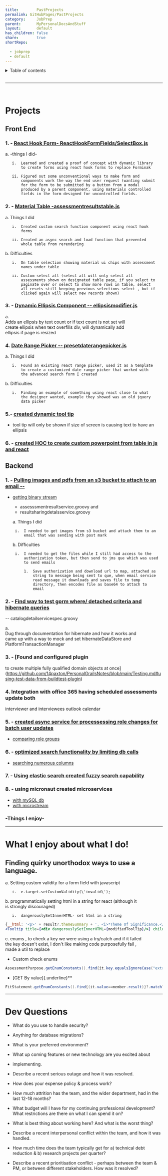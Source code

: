```yaml
---
title:        PastProjects
permalink: GitHubPages/PastProjects
category:     JobPrep      
parent:       MyPersonalDocsAndStuff      
layout:       default      
has_children: false      
share:        true      
shortRepo:      
      
  - jobprep      
  - default      
---
```

    
<details markdown="block">                    
<summary>                    
Table of contents                    
</summary>                    
{: .text-delta }                    
1. TOC                    
{:toc}                    
</details>                    
    
<br/>                    
    
***                    
    
<br/>                    
    
# Projects    
    
## Front End    
    
### 1. - [React Hook Form- ReactHookFormFields/SelectBox.js](https://github.com/14paxton/ReactHookFormDynamicComponents)    
    
a. -things I did-    
    
       i.  Learned and created a proof of concept with dynamic library                  
           to create forms using react hook forms to replace Forminak                  
                  
       ii. Figured out some unconventional ways to make form and                  
           components work the way the end user request (wanting submit                  
           for the form to be submitted by a button from a modal                  
           produced by a parent component, using materials controlled                  
           fields in the form designed for uncontrolled fields.                  
    
### 2. - [Material Table -assessmentresultstable.js](https://github.com/14paxton/TableWithAsyncCall)    
    
a. Things I did    
    
       i.  Created custom search function component using react hook                  
           forms                  
                  
       ii. Created an async search and load function that prevented                  
           whole table from rerendering                  
    
b. Difficulties    
    
       i.  On table selection showing material ui chips with assessment                  
           names under table                  
                  
       ii. Custom select all (select all will only select all                  
           assessments shown on designated table page, if you select to                  
           paginate over or select to show more rows in table, select                  
           all resets still keeping previous selections select , but if                  
           clicked again will select new records shown)                  
    
### 3. - [Dynamic Ellipsis Component -- ellipsismodifier.js](https://github.com/14paxton/DynamicEllipsis)    
    
a.              
Adds an ellipsis by text count or if text count is not set will                  
create ellipsis when text overfills div, will dynamically add                  
ellipsis if page is resized    
    
### 4. [Date Range Picker -- presetdaterangepicker.js](https://github.com/14paxton/DateRangePicker)    
    
a. Things I did    
    
       i.  Found an existing react range picker, used it as a template                  
           to create a customized date range picker that worked with                  
           the advanced search form I created                  
    
b. Difficulties    
    
       i.  Finding an example of something using react close to what                  
           the designer wanted, example they showed was an old jquery                  
           data picker                  
    
### 5.- [ created dynamic tool tip ](https://gist.github.com/14paxton/9c745874ec384add89c1908c73832594)    
    
- tool tip will only be shown if size of screen is causing text to have an ellipsis    
    
### 6. - [created HOC to create custom powerpoint from table in js and react](https://github.com/14paxton/TableToPowerPoint)    
    
## Backend    
    
### 1. - [Pulling images and pdfs from an s3 bucket to attach to an email --](https://gist.github.com/14paxton/1fa8f703b708b9488408c9217a83b3a9)    
    
- [getting binary stream](https://gist.github.com/14paxton/58da1e0c108fa527c5ec1a770eefa683)    
    - assesssmentresultservice.groovy and    
    - resultsharingdetalsservice.groovy    
    
  a. Things I did    
    
       i.  I needed to get images from s3 bucket and attach them to an                  
           email that was sending with post mark                  
    
  b. Difficulties    
    
       i.  I needed to get the files while I still had access to the                  
           authorization token, but then send to jms que which was used                  
           to send emails                  
            
           1.  Save authorization and download url to map, attached as                  
               string to message being sent to que, when email service                  
               read message it downloads and saves file to temp                  
               directory, then encodes file as base64 to attach to                  
               email                  
    
### 2. - [Find way to test gorm where/ detached criteria and hibernate queries](https://github.com/14paxton/PersonalGrailsNotes/blob/main/Testing.md#mocking-hibernate-used-to-test-methods-using-where-queriers--detached-criteria--criteria-builder)    
    
-- catalogdetailservicespec.groovy    
    
a.              
Dug through documentation for hibernate and how it works and                  
came up with a way to mock and set hibernateDataStore and                  
PlatformTransactionManager    
    
### 3. - [Found and configured plugin    
    
to create multiple fully qualified domain objects at once](https://github.com/14paxton/PersonalGrailsNotes/blob/main/Testing.md#using-test-data-from-buildtest-plugin)    
    
### 4. Integration with office 365 having scheduled assessments update both    
    
interviewer and interviewees outlook calendar    
    
### 5. - [created async service for processessing role changes for batch user updates](https://gist.github.com/14paxton/ef4f6e91fa7fa44015c41f26a1caf3ae)    
    
- [comparing role groups](https://gist.github.com/14paxton/b7ff93091f4db71beffb0a37140fa0f2)    
    
### 6. - [optimized search functionality by limiting db calls](https://gist.github.com/14paxton/b5a8d600dc4066010b4067bd8968f613)    
    
- [searching numerous columns](https://gist.github.com/14paxton/e72c14086f5d9a6a0c58dc8463b93561)    
    
### 7. - [Using elastic search created fuzzy search capability](https://github.com/14paxton/PersonalGrailsNotes/blob/main/ElasticSearch.md)    
    
### 8. - using micronaut created microservices    
    
- [with mySQL db](https://github.com/14paxton/micronaut_mysql_hibernate)    
- [with microstream](https://github.com/14paxton/micronaut_microstream)    
    
### -Things I enjoy-    
    
                  
--- 
    
# What I enjoy about what I do!    
    
## Finding quirky unorthodox ways to use a language.    
    
a. Setting custom validity for a form field with javascript    
    
       i.  e.target.setCustomValidity(\'invalid\');                  
    
b. programmatically setting html in a string for react (although it                  
is strongly discouraged)    
    
       i.  dangerouslySetInnerHTML- set html in a string                  
    
```jsx                  
{__html: '<p>' + result?.themeSummary + '. <i>*Theme Of Significance.</i></p>'}      
<Tooltip title={<div dangerouslySetInnerHTML={modifiedToolTip}/>} childrenDisplayStyle="inline">                  
```                  
    
c. enums , to check a key we were using a try/catch and if it failed                  
the key doesn't exist, I don't like making code purposefully fail ,                  
made a util to replace    
    
- Custom check enums    
    
```java                  
AssessmentPurpose.getEnumConstants().find{it.key.equalsIgnoreCase("extrn")}?.value                  
```                  
    
- [GET By value]{.underline}**    
    
```java                  
FitStatement.getEnumConstants().find{(it.value==member.result)}?.match?:member.result                  
```                  
    
                  
--- 
    
# Dev Questions    
    
- What do you use to handle security?    
    
- Anything for database migrations?    
    
- What is your preferred environment?    
    
- What up coming features or new technology are you excited about    
    
- implementing.    
    
- Describe a recent serious outage and how it was resolved.    
    
- How does your expense policy & process work?    
    
- How much attrition has the team, and the wider department, had in the last 12-18 months?    
    
- What budget will I have for my continuing professional development? What restrictions are there on what I can spend it on?    
    
- What is best thing about working here? And what is the worst thing?    
    
- Describe a recent interpersonal conflict within the team, and how it was handled.    
    
- How much time does the team typically get for a) technical debt reduction & b) research projects per quarter?    
    
- Describe a recent prioritisation conflict - perhaps between the team & PM, or between different stakeholders. How was it resolved?    